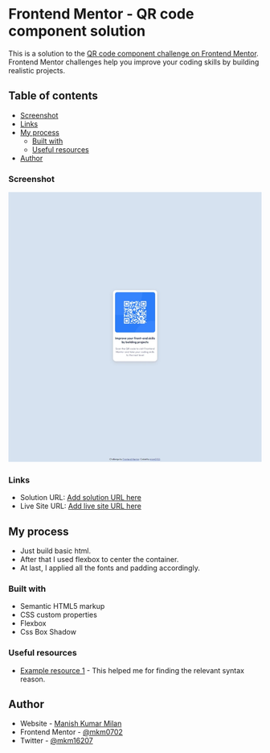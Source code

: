 # Frontend Mentor - QR code component solution

This is a solution to the [QR code component challenge on Frontend Mentor](https://www.frontendmentor.io/challenges/qr-code-component-iux_sIO_H). Frontend Mentor challenges help you improve your coding skills by building realistic projects.

## Table of contents

- [Screenshot](#screenshot)
- [Links](#links)
- [My process](#my-process)
  - [Built with](#built-with)
  - [Useful resources](#useful-resources)
- [Author](#author)

### Screenshot

![](./screenshot.jpeg)

### Links

- Solution URL: [Add solution URL here](https://your-solution-url.com)
- Live Site URL: [Add live site URL here](https://your-live-site-url.com)

## My process

- Just build basic html.
- After that I used flexbox to center the container.
- At last, I applied all the fonts and padding accordingly.

### Built with

- Semantic HTML5 markup
- CSS custom properties
- Flexbox
- Css Box Shadow

### Useful resources

- [Example resource 1](https://www.w3schools.com/css/) - This helped me for finding the relevant syntax reason.

## Author

- Website - [Manish Kumar Milan](https://mkm0702.github.io)
- Frontend Mentor - [@mkm0702](https://www.frontendmentor.io/profile/mkm0702)
- Twitter - [@mkm16207](https://www.twitter.com/yourusername)
